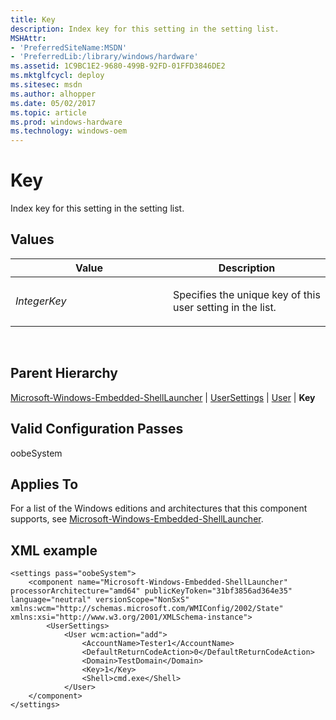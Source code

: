 ```yaml
---
title: Key
description: Index key for this setting in the setting list.
MSHAttr:
- 'PreferredSiteName:MSDN'
- 'PreferredLib:/library/windows/hardware'
ms.assetid: 1C9BC1E2-9680-499B-92FD-01FFD3846DE2
ms.mktglfcycl: deploy
ms.sitesec: msdn
ms.author: alhopper
ms.date: 05/02/2017
ms.topic: article
ms.prod: windows-hardware
ms.technology: windows-oem
---
```


# Key


Index key for this setting in the setting list.

## Values


<table>
<colgroup>
<col width="50%" />
<col width="50%" />
</colgroup>
<thead>
<tr class="header">
<th>Value</th>
<th>Description</th>
</tr>
</thead>
<tbody>
<tr class="odd">
<td><p><em>IntegerKey</em></p></td>
<td><p>Specifies the unique key of this user setting in the list.</p></td>
</tr>
</tbody>
</table>

 

## Parent Hierarchy


[Microsoft-Windows-Embedded-ShellLauncher](microsoft-windows-embedded-shelllauncher.md) | [UserSettings](microsoft-windows-embedded-shelllauncher-usersettings.md) | [User](microsoft-windows-embedded-shelllauncher-usersettings-user.md) | **Key**

## Valid Configuration Passes


oobeSystem

## Applies To


For a list of the Windows editions and architectures that this component supports, see [Microsoft-Windows-Embedded-ShellLauncher](microsoft-windows-embedded-shelllauncher.md).

## XML example


```
<settings pass="oobeSystem">
    <component name="Microsoft-Windows-Embedded-ShellLauncher" processorArchitecture="amd64" publicKeyToken="31bf3856ad364e35" language="neutral" versionScope="NonSxS" xmlns:wcm="http://schemas.microsoft.com/WMIConfig/2002/State" xmlns:xsi="http://www.w3.org/2001/XMLSchema-instance">
        <UserSettings>
            <User wcm:action="add">
                <AccountName>Tester1</AccountName>
                <DefaultReturnCodeAction>0</DefaultReturnCodeAction>
                <Domain>TestDomain</Domain>
                <Key>1</Key>
                <Shell>cmd.exe</Shell>
            </User>
    </component>
</settings>
```

 

 







